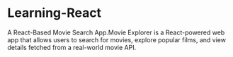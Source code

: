 # Learning-React
A React-Based Movie Search App.Movie Explorer is a React-powered web app that allows users to search for movies, explore popular films, and view details fetched from a real-world movie API.
